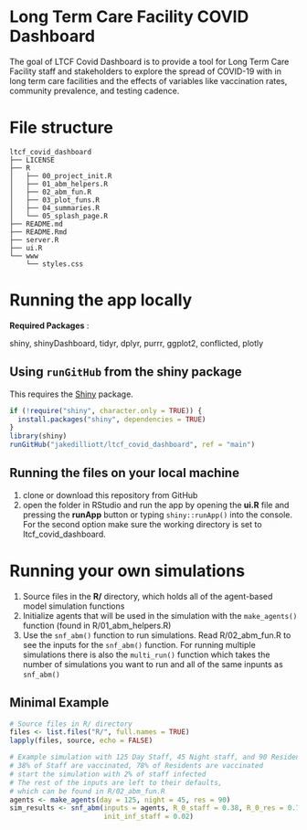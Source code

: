 
<!-- README.md is generated from README.Rmd. Please edit that file -->

# Long Term Care Facility COVID Dashboard

<!-- badges: start -->
<!-- badges: end -->

The goal of LTCF Covid Dashboard is to provide a tool for Long Term Care
Facility staff and stakeholders to explore the spread of COVID-19 with
in long term care facilities and the effects of variables like
vaccination rates, community prevalence, and testing cadence.

# File structure

    ltcf_covid_dashboard
    ├── LICENSE
    ├── R
    │   ├── 00_project_init.R
    │   ├── 01_abm_helpers.R
    │   ├── 02_abm_fun.R
    │   ├── 03_plot_funs.R
    │   ├── 04_summaries.R
    │   └── 05_splash_page.R
    ├── README.md
    ├── README.Rmd
    ├── server.R
    ├── ui.R
    └── www
        └── styles.css

# Running the app locally

**Required Packages** :

shiny, shinyDashboard, tidyr, dplyr, purrr, ggplot2, conflicted, plotly

## Using `runGitHub` from the shiny package

This requires the [Shiny](https://www.github.com/rstudio/shiny) package.

``` r
if (!require("shiny", character.only = TRUE)) {
  install.packages("shiny", dependencies = TRUE)
}
library(shiny)
runGitHub("jakedilliott/ltcf_covid_dashboard", ref = "main")
```

## Running the files on your local machine

1.  clone or download this repository from GitHub
2.  open the folder in RStudio and run the app by opening the **ui.R**
    file and pressing the **runApp** button or typing `shiny::runApp()`
    into the console. For the second option make sure the working
    directory is set to ltcf_covid_dashboard.

# Running your own simulations

1.  Source files in the **R/** directory, which holds all of the
    agent-based model simulation functions
2.  Initialize agents that will be used in the simulation with the
    `make_agents()` function (found in R/01_abm_helpers.R)
3.  Use the `snf_abm()` function to run simulations. Read R/02_abm_fun.R
    to see the inputs for the `snf_abm()` function. For running multiple
    simulations there is also the `multi_run()` function which takes the
    number of simulations you want to run and all of the same inpunts as
    `snf_abm()`

## Minimal Example

``` r
# Source files in R/ directory
files <- list.files("R/", full.names = TRUE)
lapply(files, source, echo = FALSE)

# Example simulation with 125 Day Staff, 45 Night staff, and 90 Residents
# 38% of Staff are vaccinated, 78% of Residents are vaccinated
# start the simulation with 2% of staff infected
# The rest of the inputs are left to their defaults, 
# which can be found in R/02_abm_fun.R
agents <- make_agents(day = 125, night = 45, res = 90)
sim_results <- snf_abm(inputs = agents, R_0_staff = 0.38, R_0_res = 0.78,
                       init_inf_staff = 0.02)
```
